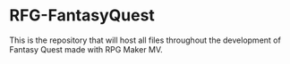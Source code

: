 # RFG-FantasyQuest
This is the repository that will host all files throughout the development of Fantasy Quest made with RPG Maker MV.
